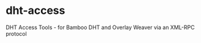 dht-access
==========

DHT Access Tools - for Bamboo DHT and Overlay Weaver via an XML-RPC protocol
